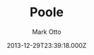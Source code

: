---
title: Poole
github: https://github.com/poole/poole
demo: https://demo.getpoole.com/
author: Mark Otto
ssg:
  - Jekyll
cms:
  - No Cms
date: 2013-12-29T23:39:18.000Z
github_branch: master
description: The Jekyll Butler. A no frills responsive Jekyll blog theme.
stale: false
---